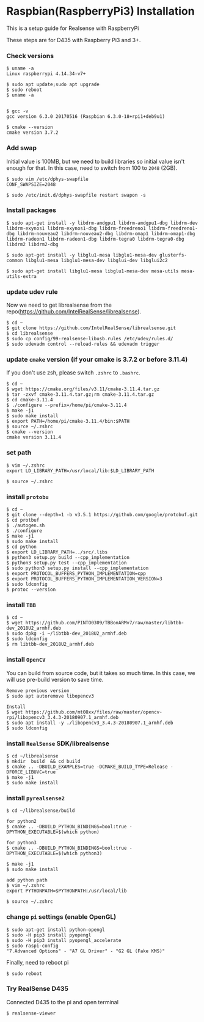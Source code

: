 # Raspbian(RaspberryPi3) Installation
This is a setup guide for Realsense with RaspberryPi

These steps are for D435 with Raspberry Pi3 and 3+.  

### Check versions
```
$ uname -a
Linux raspberrypi 4.14.34-v7+ 

$ sudo apt update;sudo apt upgrade
$ sudo reboot
$ uname -a


$ gcc -v
gcc version 6.3.0 20170516 (Raspbian 6.3.0-18+rpi1+deb9u1)

$ cmake --version
cmake version 3.7.2
```

### Add swap
Initial value is 100MB, but we need to build libraries so initial value isn't enough for that.
In this case, need to switch from 100 to `2048` (2GB).  
```
$ sudo vim /etc/dphys-swapfile
CONF_SWAPSIZE=2048

$ sudo /etc/init.d/dphys-swapfile restart swapon -s
```

### Install packages
```
$ sudo apt-get install -y libdrm-amdgpu1 libdrm-amdgpu1-dbg libdrm-dev libdrm-exynos1 libdrm-exynos1-dbg libdrm-freedreno1 libdrm-freedreno1-dbg libdrm-nouveau2 libdrm-nouveau2-dbg libdrm-omap1 libdrm-omap1-dbg libdrm-radeon1 libdrm-radeon1-dbg libdrm-tegra0 libdrm-tegra0-dbg libdrm2 libdrm2-dbg

$ sudo apt-get install -y libglu1-mesa libglu1-mesa-dev glusterfs-common libglu1-mesa libglu1-mesa-dev libglui-dev libglui2c2

$ sudo apt-get install libglu1-mesa libglu1-mesa-dev mesa-utils mesa-utils-extra
```

### update udev rule
Now we need to get librealsense from the repo(https://github.com/IntelRealSense/librealsense).
```
$ cd ~
$ git clone https://github.com/IntelRealSense/librealsense.git
$ cd librealsense
$ sudo cp config/99-realsense-libusb.rules /etc/udev/rules.d/ 
$ sudo udevadm control --reload-rules && udevadm trigger 

```

### update `cmake` version (if your cmake is 3.7.2 or before 3.11.4)
If you don't use zsh, please switch `.zshrc` to `.bashrc`.
```
$ cd ~
$ wget https://cmake.org/files/v3.11/cmake-3.11.4.tar.gz
$ tar -zxvf cmake-3.11.4.tar.gz;rm cmake-3.11.4.tar.gz
$ cd cmake-3.11.4
$ ./configure --prefix=/home/pi/cmake-3.11.4
$ make -j1
$ sudo make install
$ export PATH=/home/pi/cmake-3.11.4/bin:$PATH
$ source ~/.zshrc
$ cmake --version
cmake version 3.11.4
```

### set path
```
$ vim ~/.zshrc
export LD_LIBRARY_PATH=/usr/local/lib:$LD_LIBRARY_PATH

$ source ~/.zshrc

```

### install `protobu`
```
$ cd ~
$ git clone --depth=1 -b v3.5.1 https://github.com/google/protobuf.git
$ cd protbuf
$ ./autogen.sh
$ ./configure
$ make -j1
$ sudo make install
$ cd python
$ export LD_LIBRARY_PATH=../src/.libs
$ python3 setup.py build --cpp_implementation 
$ python3 setup.py test --cpp_implementation
$ sudo python3 setup.py install --cpp_implementation
$ export PROTOCOL_BUFFERS_PYTHON_IMPLEMENTATION=cpp
$ export PROTOCOL_BUFFERS_PYTHON_IMPLEMENTATION_VERSION=3
$ sudo ldconfig
$ protoc --version
```

### install `TBB`
```
$ cd ~
$ wget https://github.com/PINTO0309/TBBonARMv7/raw/master/libtbb-dev_2018U2_armhf.deb
$ sudo dpkg -i ~/libtbb-dev_2018U2_armhf.deb
$ sudo ldconfig
$ rm libtbb-dev_2018U2_armhf.deb
```

### install `OpenCV`
You can build from source code, but it takes so much time. In this case, we will use pre-build version to save time.
```
Remove previous version
$ sudo apt autoremove libopencv3

Install 
$ wget https://github.com/mt08xx/files/raw/master/opencv-rpi/libopencv3_3.4.3-20180907.1_armhf.deb
$ sudo apt install -y ./libopencv3_3.4.3-20180907.1_armhf.deb
$ sudo ldconfig
```

### install `RealSense` SDK/librealsense
```
$ cd ~/librealsense
$ mkdir  build  && cd build
$ cmake .. -DBUILD_EXAMPLES=true -DCMAKE_BUILD_TYPE=Release -DFORCE_LIBUVC=true
$ make -j1
$ sudo make install
```

### install `pyrealsense2`
```
$ cd ~/librealsense/build

for python2
$ cmake .. -DBUILD_PYTHON_BINDINGS=bool:true -DPYTHON_EXECUTABLE=$(which python)

for python3
$ cmake .. -DBUILD_PYTHON_BINDINGS=bool:true -DPYTHON_EXECUTABLE=$(which python3)

$ make -j1
$ sudo make install

add python path
$ vim ~/.zshrc
export PYTHONPATH=$PYTHONPATH:/usr/local/lib

$ source ~/.zshrc

```

### change `pi` settings (enable OpenGL)
```
$ sudo apt-get install python-opengl
$ sudo -H pip3 install pyopengl
$ sudo -H pip3 install pyopengl_accelerate
$ sudo raspi-config
"7.Advanced Options" - "A7 GL Driver" - "G2 GL (Fake KMS)"
```

Finally, need to reboot pi
```
$ sudo reboot
```


### Try RealSense D435
Connected D435 to the pi and open terminal
```
$ realsense-viewer
```
